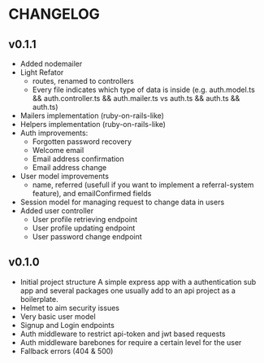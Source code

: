 # CHANGELOG

## v0.1.1
- Added nodemailer
- Light Refator
    - routes, renamed to controllers
    - Every file indicates which type of data is inside (e.g. auth.model.ts && auth.controller.ts && auth.mailer.ts vs auth.ts && auth.ts && auth.ts)
- Mailers implementation (ruby-on-rails-like)
- Helpers implementation (ruby-on-rails-like)
- Auth improvements:
    - Forgotten password recovery
    - Welcome email
    - Email address confirmation
    - Email address change
- User model improvements
    - name, referred (usefull if you want to implement a referral-system feature), and emailConfirmed fields
- Session model for managing request to change data in users
- Added user controller
    - User profile retrieving endpoint
    - User profile updating endpoint
    - User password change endpoint

## v0.1.0
- Initial project structure
A simple express app with a authentication sub app and several packages one usually add to an api project as a boilerplate.
- Helmet to aim security issues
- Very basic user model
- Signup and Login endpoints
- Auth middleware to restrict api-token and jwt based requests
- Auth middleware barebones for require a certain level for the user
- Fallback errors (404 & 500)

